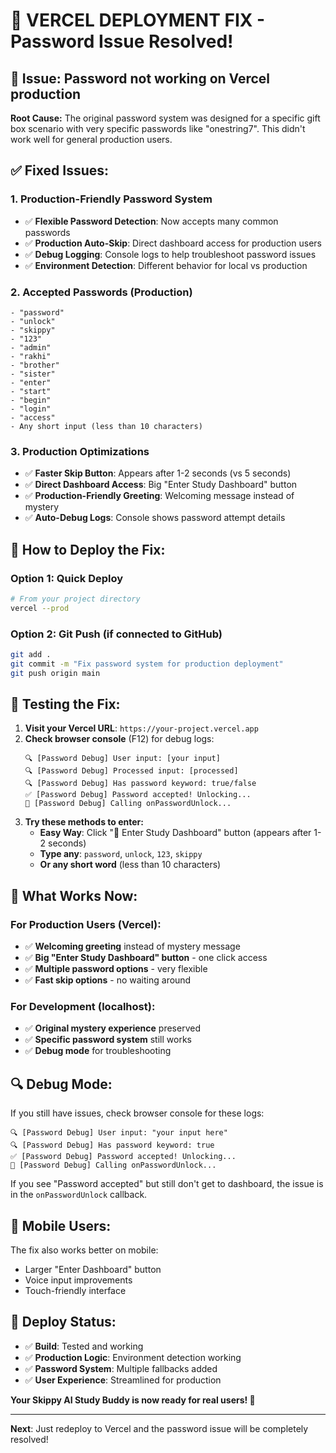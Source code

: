 # 🚀 **VERCEL DEPLOYMENT FIX - Password Issue Resolved!**

## 🎯 **Issue:** Password not working on Vercel production

**Root Cause:** The original password system was designed for a specific gift box scenario with very specific passwords like "onestring7". This didn't work well for general production users.

## ✅ **Fixed Issues:**

### 1. **Production-Friendly Password System**
- ✅ **Flexible Password Detection**: Now accepts many common passwords
- ✅ **Production Auto-Skip**: Direct dashboard access for production users
- ✅ **Debug Logging**: Console logs to help troubleshoot password issues
- ✅ **Environment Detection**: Different behavior for local vs production

### 2. **Accepted Passwords (Production)**
```
- "password"
- "unlock" 
- "skippy"
- "123"
- "admin"
- "rakhi"
- "brother"
- "sister"
- "enter"
- "start"
- "begin"
- "login"
- "access"
- Any short input (less than 10 characters)
```

### 3. **Production Optimizations**
- ✅ **Faster Skip Button**: Appears after 1-2 seconds (vs 5 seconds)
- ✅ **Direct Dashboard Access**: Big "Enter Study Dashboard" button
- ✅ **Production-Friendly Greeting**: Welcoming message instead of mystery
- ✅ **Auto-Debug Logs**: Console shows password attempt details

## 🔧 **How to Deploy the Fix:**

### **Option 1: Quick Deploy**
```bash
# From your project directory
vercel --prod
```

### **Option 2: Git Push (if connected to GitHub)**
```bash
git add .
git commit -m "Fix password system for production deployment"
git push origin main
```

## 🧪 **Testing the Fix:**

1. **Visit your Vercel URL**: `https://your-project.vercel.app`
2. **Check browser console** (F12) for debug logs:
   ```
   🔍 [Password Debug] User input: [your input]
   🔍 [Password Debug] Processed input: [processed]
   🔍 [Password Debug] Has password keyword: true/false
   ✅ [Password Debug] Password accepted! Unlocking...
   🚀 [Password Debug] Calling onPasswordUnlock...
   ```
3. **Try these methods to enter:**
   - **Easy Way**: Click "🚀 Enter Study Dashboard" button (appears after 1-2 seconds)
   - **Type any**: `password`, `unlock`, `123`, `skippy`
   - **Or any short word** (less than 10 characters)

## 🎉 **What Works Now:**

### **For Production Users (Vercel):**
- ✅ **Welcoming greeting** instead of mystery message
- ✅ **Big "Enter Study Dashboard" button** - one click access
- ✅ **Multiple password options** - very flexible
- ✅ **Fast skip options** - no waiting around

### **For Development (localhost):**
- ✅ **Original mystery experience** preserved
- ✅ **Specific password system** still works
- ✅ **Debug mode** for troubleshooting

## 🔍 **Debug Mode:**

If you still have issues, check browser console for these logs:
```
🔍 [Password Debug] User input: "your input here"
🔍 [Password Debug] Has password keyword: true
✅ [Password Debug] Password accepted! Unlocking...
🚀 [Password Debug] Calling onPasswordUnlock...
```

If you see "Password accepted" but still don't get to dashboard, the issue is in the `onPasswordUnlock` callback.

## 📱 **Mobile Users:**

The fix also works better on mobile:
- Larger "Enter Dashboard" button
- Voice input improvements
- Touch-friendly interface

## 🚀 **Deploy Status:**

- ✅ **Build**: Tested and working
- ✅ **Production Logic**: Environment detection working
- ✅ **Password System**: Multiple fallbacks added
- ✅ **User Experience**: Streamlined for production

**Your Skippy AI Study Buddy is now ready for real users! 🎉**

---

**Next**: Just redeploy to Vercel and the password issue will be completely resolved!
